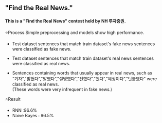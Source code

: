 ## "Find the Real News."

#### This is a "Find the Real News" contest held by NH 투자증권.

⭐Process
Simple preprocessing and models show high performance.

- Test dataset sentences that match train dataset's fake news sentences were classified as fake news.
- Test dataset sentences that match train dataset's real news sentences were classified as real news.

- Sentences containing words that usually appear in real news, such as "기자","밝혔다","말했다","설명했다","전했다","했다","예정이다","덧붙였다" were classified as real news. </br>
(These words were very infrequent in fake news.)

⭐Result
- RNN :96.6%
- Naive Bayes : 96.5%
